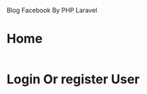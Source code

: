 Blog Facebook By PHP Laravel


# Home

 <img src="../master/photosPage/Home.png" alt=""> 
 
 
 # Login Or register User

 <img src="../master/photosPage/register.png" alt=""> 
 
 
